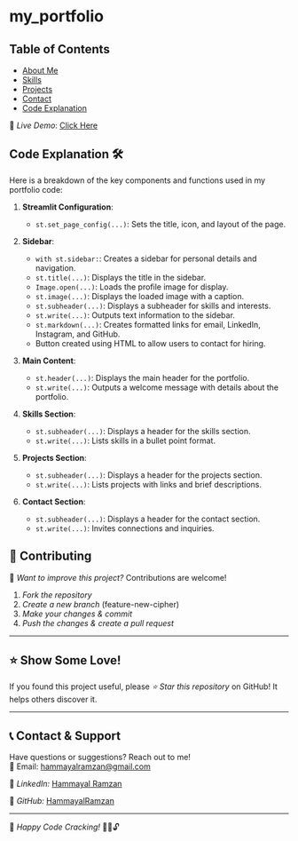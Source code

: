 # my_portfolio

## Table of Contents
- [About Me](#about-me)
- [Skills](#skills)
- [Projects](#projects)
- [Contact](#contact)
- [Code Explanation](#code-explanation)

🚀 *Live Demo*: [Click Here]()


## Code Explanation 🛠️

Here is a breakdown of the key components and functions used in my portfolio code:

1. **Streamlit Configuration**:
   - `st.set_page_config(...)`: Sets the title, icon, and layout of the page.

2. **Sidebar**:
   - `with st.sidebar:`: Creates a sidebar for personal details and navigation.
   - `st.title(...)`: Displays the title in the sidebar.
   - `Image.open(...)`: Loads the profile image for display.
   - `st.image(...)`: Displays the loaded image with a caption.
   - `st.subheader(...)`: Displays a subheader for skills and interests.
   - `st.write(...)`: Outputs text information to the sidebar.
   - `st.markdown(...)`: Creates formatted links for email, LinkedIn, Instagram, and GitHub.
   - Button created using HTML to allow users to contact for hiring.

3. **Main Content**:
   - `st.header(...)`: Displays the main header for the portfolio.
   - `st.write(...)`: Outputs a welcome message with details about the portfolio.

4. **Skills Section**:
   - `st.subheader(...)`: Displays a header for the skills section.
   - `st.write(...)`: Lists skills in a bullet point format.

5. **Projects Section**:
   - `st.subheader(...)`: Displays a header for the projects section.
   - `st.write(...)`: Lists projects with links and brief descriptions.

6. **Contact Section**:
   - `st.subheader(...)`: Displays a header for the contact section.
   - `st.write(...)`: Invites connections and inquiries.
## 🤝 Contributing  

🔹 *Want to improve this project?* Contributions are welcome!  

1. *Fork the repository*  
2. *Create a new branch* (feature-new-cipher)  
3. *Make your changes & commit*  
4. *Push the changes & create a pull request*  

---

## ⭐ Show Some Love!  

If you found this project useful, please *⭐ Star this repository* on GitHub! It helps others discover it.  

---

## 📞 Contact & Support  

Have questions or suggestions? Reach out to me!  
📧 Email: hammayalramzan@gmail.com

🔗 *LinkedIn:* [Hammayal Ramzan](https://www.linkedin.com/in/hammayal-ramzan-a9b722313/) 

🐙 *GitHub:* [HammayalRamzan](https://github.com/HammayalRamzan)

---

🚀 *Happy Code Cracking!* 🕵️‍♂️🔓

